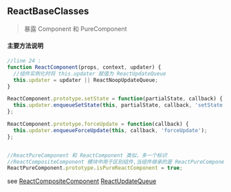 ## <span id="reactbaseclasses">ReactBaseClasses</span>
>暴露 Component 和 PureComponent

#### 主要方法说明
```javascript
//line 24 :
function ReactComponent(props, context, updater) {
  //组件实例化时将 this.updater 赋值为 ReactUpdateQueue
  this.updater = updater || ReactNoopUpdateQueue;
}

ReactComponent.prototype.setState = function(partialState, callback) {
  this.updater.enqueueSetState(this, partialState, callback, 'setState');
};

ReactComponent.prototype.forceUpdate = function(callback) {
  this.updater.enqueueForceUpdate(this, callback, 'forceUpdate');
};


//ReactPureComponent 和 ReactComponent 类似，多一个标识
//ReactCompositeComponent 模块中用于区别组件,当组件继承的是 ReactPureComponent ，使用 shallowCompare 浅比较组件是否需要重绘
ReactPureComponent.prototype.isPureReactComponent = true;
```

see [ReactCompositeComponent](#reactcompositecomponent) [ReactUpdateQueue](#reactupdatequeue)

